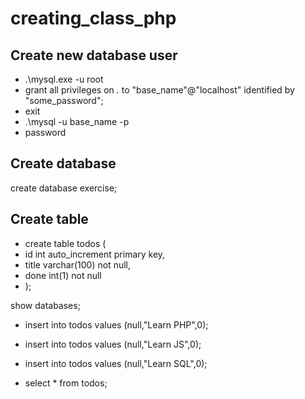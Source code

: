 # creating_class_php

## Create new database user
- .\mysql.exe -u root
- grant all privileges on *.* to "base_name"@"localhost" identified by "some_password";
- exit
- .\mysql -u base_name -p
- password

## Create database
create database exercise;

## Create table
- create table todos (
- id int auto_increment primary key,
- title varchar(100) not null, 
- done int(1) not null    
- );

show databases; 

- insert into todos values (null,"Learn PHP",0);
- insert into todos values (null,"Learn JS",0);
- insert into todos values (null,"Learn SQL",0);

- select * from todos;

